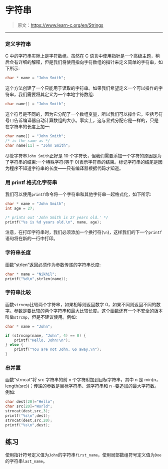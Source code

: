 # 字符串

> 原文：<https://www.learn-c.org/en/Strings>

* * *

### 定义字符串

C 中的字符串实际上是字符数组。虽然在 C 语言中使用指针是一个高级主题，稍后会有详细的解释，但是我们将使用指向字符数组的指针来定义简单的字符串，如下所示:

```cpp
char * name = "John Smith"; 
```

这个方法创建了一个只能用于读取的字符串。如果我们希望定义一个可以操作的字符串，我们需要将其定义为一个本地字符数组:

```cpp
char name[] = "John Smith"; 
```

这个符号是不同的，因为它分配了一个数组变量，所以我们可以操作它。空括号符号`[]`告诉编译器自动计算数组的大小。事实上，这与显式分配它是一样的，只是在字符串的长度上加一:

```cpp
char name[] = "John Smith";
/* is the same as */
char name[11] = "John Smith"; 
```

尽管字符串`John Smith`正好是 10 个字符长，但我们需要添加一个字符的原因是为了字符串的结束:一个特殊字符(等于 0)表示字符串的结束。标记字符串的结尾是因为程序不知道字符串的长度——只有编译器根据代码才知道。

### 用 printf 格式化字符串

我们可以使用`printf`命令将一个字符串和其他字符串一起格式化，如下所示:

```cpp
char * name = "John Smith";
int age = 27;

/* prints out 'John Smith is 27 years old.' */
printf("%s is %d years old.\n", name, age); 
```

注意，在打印字符串时，我们必须添加一个换行符(`\n`)，这样我们的下一个`printf`语句将在新的一行中打印。

### 字符串长度

函数“strlen”返回必须作为参数传递的字符串长度:

```cpp
char * name = "Nikhil";
printf("%d\n",strlen(name)); 
```

### 字符串比较

函数`strncmp`比较两个字符串，如果相等则返回数字 0，如果不同则返回不同的数字。参数是要比较的两个字符串和最大比较长度。这个函数还有一个不安全的版本叫做`strcmp`，但是不建议使用。例如:

```cpp
char * name = "John";

if (strncmp(name, "John", 4) == 0) {
    printf("Hello, John!\n");
} else {
    printf("You are not John. Go away.\n");
} 
```

### 串并置

函数“strncat”将 src 字符串的前 n 个字符附加到目标字符串，其中 n 是 min(n，length(src))；传递的参数是目标字符串、源字符串和 n -要追加的最大字符数。例如:

```cpp
char dest[20]="Hello";
char src[20]="World";
strncat(dest,src,3);
printf("%s\n",dest);
strncat(dest,src,20);
printf("%s\n",dest); 
```

## 练习

使用指针符号定义值为`John`的字符串`first_name`，使用局部数组符号定义值为`Doe`的字符串`last_name`。